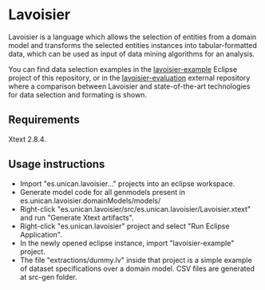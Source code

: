 # Lavoisier

Lavoisier is a language which allows the selection of entities from a domain model and transforms the selected entities instances into tabular-formatted data, which can be used as input of data mining algorithms for an analysis.

You can find data selection examples in the [lavoisier-example](https://github.com/alfonsodelavega/lavoisier/tree/master/lavoisier-example) Eclipse project of this repository, or in the [lavoisier-evaluation](https://github.com/alfonsodelavega/lavoisier-evaluation) external repository where a comparison between Lavoisier and state-of-the-art technologies for data selection and formating is shown.

## Requirements
Xtext 2.8.4.

## Usage instructions

- Import "es.unican.lavoisier..." projects into an eclipse workspace.
- Generate model code for all genmodels present in es.unican.lavoisier.domainModels/models/
- Right-click "es.unican.lavoisier/src/es.unican.lavoisier/Lavoisier.xtext" and run "Generate Xtext artifacts".
- Right-click "es.unican.lavoisier" project and select "Run Eclipse Application".
- In the newly opened eclipse instance, import "lavoisier-example" project.
- The file "extractions/dummy.lv" inside that project is a simple example of dataset specifications over a domain model. CSV files are generated at src-gen folder.

